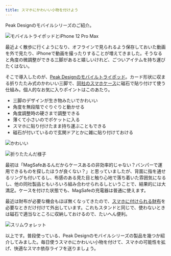 ```yaml
---
title: スマホにかわいい小物を付けよう
---
```

Peak Designのモバイルシリーズのご紹介。

![](https://lh5.googleusercontent.com/5idR3STHxd2stRS8rlLy9CUmYz60QikZdLM0XVROFVKudvhBWp4sU8w-GZ0J7vPKydab0Z4-f8Z9dkoe_BET4UKFuVbF6v-L4BfzfGCn7IriokWiXsLJCYxBXOEWgZtjXJ1aMlE7SL_J29vVE0euUp5JCsyijjd-_9_2l9LxiyBYDx_HrZJpfFPS "モバイルトライポッドとiPhone 12 Pro Max")

最近よく散歩に行くようになり、オフラインで見られるよう保存しておいた動画を外で見たり、iPhoneで動画を撮ったりすることが増えてきました。そうなると角度の微調整ができる三脚があると嬉しいけれど、ごついアイテムを持ち運びたくはない。

そこで導入したのが、[Peak Designのモバイルトライポッド](https://www.amazon.co.jp/dp/B09FRZPLL3)。カード形状に収まる折りたたみ式のかわいい三脚で、[同社のスマホケース](https://www.amazon.co.jp/dp/B09FP3HP7Z?)に磁石で貼り付けて使う仕組み。個人的なお気に入りポイントはこのあたり。

*   三脚のデザインが生き物みたいでかわいい
*   角度を無段階でぐりぐりと動かせる
*   角度調整時の硬さまで調整できる
*   薄くて小さいのでポケットに入る
*   スマホに貼り付けたまま持ち運ぶこともできる
*   磁石が付いているので玄関ドアとかに雑に貼り付けておける

![](https://lh6.googleusercontent.com/u0XLSGJgpTpxde0kO9UQLAXxNPv4yLMmhd-ro9jMWfYqV5hGlTxZRP7foPjudcS0Dgcjc0TUVIQPm9PXPdpn_lGY_EzJnPzxqJFUwp1rLrzj7-kT1GnjQWw6dCsVPf9MgorpOQXhhgYYyhdUn2KKiW930oxdtJqcGCih8sxJS-nAovJiDTgoGsqd "かわいい")

![](https://lh4.googleusercontent.com/3ZyXNtfgyr7WCWvJyb9YarvdVdoWZ-zJZN9NwTC87G2L1B3VVcILB_tiyudfidJjNdS2s2ymYI-Axde2rMUvs9wmDg8SkRBKxlpyXNubONH1sv8bwbZ39ImMYXDoqlv5ESwGb37P8WhUTdaHjJ3EcDOJg0RgnYsyV5QYu7PbEjbvna14cAXCNxsK "折りたたんだ様子")

最初は「MagSafeあるんだからケースあるの非効率的じゃない？バンパーで運用できるものを探したほうが良くない？」と思っていましたが、背面に指を通せるリングも付いてるし、布感のある見た目と触り心地で落ち着いた雰囲気になるし、他の同社製品ともいろいろ組み合わせられるしということで、結果的には大満足。ケースを付けた状態でも、MagSafeの充電器は普通に使えます。

最近は財布が必要な機会もほぼ無くなってきたので、[スマホに付けられる財布](https://www.amazon.co.jp/dp/B09FSGW671)を必要なときだけ付けて外出しています。これもスタンドと同じで、使わないときは磁石で適当なところに収納しておけるので、たいへん便利。

![](https://lh5.googleusercontent.com/9nORja_kQ8X2xvx-Z2et2WS0OL-Qx1FhtQ4Bzxm9nDnUG6nuaZ39Ot_DX_7l8Z-jbrOY7OFb_BDF7sLOxgNyAtUp0nsl9mj89nQhKrQc5-hRyfA_cEn_6KEZpbJdJFtMZJ0WKpgkWIHy1G9HYY0Qhlp6UtRxMmzJe7Ue4j5TYH-vj-1AxpWzl7Au "スリムウォレット")

以上です。普段使っている、Peak Designのモバイルシリーズの製品を幾つか紹介してみました。毎日使うスマホにかわいい小物を付けて、スマホの可能性を拡げ、快適なスマホ依存ライフを送りましょう。
